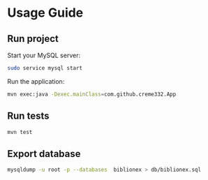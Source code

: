 # Usage Guide

## Run project

Start your MySQL server:

```bash
sudo service mysql start
```

Run the application:

```bash
mvn exec:java -Dexec.mainClass=com.github.creme332.App
```

## Run tests

```bash
mvn test
```

## Export database

```bash
mysqldump -u root -p --databases  biblionex > db/biblionex.sql
```